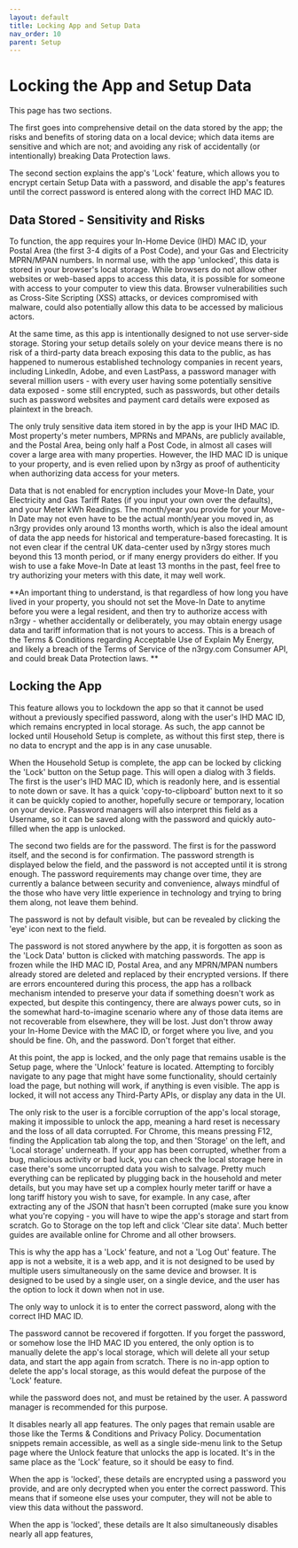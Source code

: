 ```yaml
---
layout: default
title: Locking App and Setup Data
nav_order: 10
parent: Setup
---
```


# Locking the App and Setup Data

This page has two sections. 

The first goes into comprehensive detail on the data stored by the app; the risks and benefits of storing data on a local device; which data items are sensitive and which are not; and avoiding any risk of accidentally (or intentionally) breaking Data Protection laws.

The second section explains the app's 'Lock' feature, which allows you to encrypt certain Setup Data with a password, and disable the app's features until the correct password is entered along with the correct IHD MAC ID.

## Data Stored - Sensitivity and Risks

To function, the app requires your In-Home Device (IHD) MAC ID, your Postal Area (the first 3-4 digits of a Post Code), and your Gas and Electricity MPRN/MPAN numbers. In normal use, with the app 'unlocked', this data is stored in your browser's local storage. While browsers do not allow other websites or web-based apps to access this data, it is possible for someone with access to your computer to view this data. Browser vulnerabilities such as Cross-Site Scripting (XSS) attacks, or devices compromised with malware, could also potentially allow this data to be accessed by malicious actors.

At the same time, as this app is intentionally designed to not use server-side storage. Storing your setup details solely on your device means there is no risk of a third-party data breach exposing this data to the public, as has happened to numerous established technology companies in recent years, including LinkedIn, Adobe, and even LastPass, a password manager with several million users - with every user having some potentially sensitive data exposed - some still encrypted, such as passwords, but other details such as password websites and payment card details were exposed as plaintext in the breach.

The only truly sensitive data item stored in by the app is your IHD MAC ID. Most property's meter numbers, MPRNs and MPANs, are publicly available, and the Postal Area, being only half a Post Code, in almost all cases will cover a large area with many properties. However, the IHD MAC ID is unique to your property, and is even relied upon by n3rgy as proof of authenticity when authorizing data access for your meters.

Data that is not enabled for encryption includes your Move-In Date, your Electricity and Gas Tariff Rates (if you input your own over the defaults), and your Meter kWh Readings. The month/year you provide for your Move-In Date may not even have to be the actual month/year you moved in, as n3rgy provides only around 13 months worth, which is also the ideal amount of data the app needs for historical and temperature-based forecasting. It is not even clear if the central UK data-center used by n3rgy stores much beyond this 13 month period, or if many energy providers do either. If you wish to use a fake Move-In Date at least 13 months in the past, feel free to try authorizing your meters with this date, it may well work. 

**An important thing to understand, is that regardless of how long you have lived in your property, you should not set the Move-In Date to anytime before you were a legal resident, and then try to authorize access with n3rgy - whether accidentally or deliberately, you may obtain energy usage data and tariff information that is not yours to access. This is a breach of the Terms & Conditions regarding Acceptable Use of Explain My Energy, and likely a breach of the Terms of Service of the n3rgy.com Consumer API, and could break Data Protection laws.
**

## Locking the App

This feature allows you to lockdown the app so that it cannot be used without a previously specified password, along with the user's IHD MAC ID, which remains encrypted in local storage. As such, the app cannot be locked until Household Setup is complete, as without this first step, there is no data to encrypt and the app is in any case unusable.

When the Household Setup is complete, the app can be locked by clicking the 'Lock' button on the Setup page. This will open a dialog with 3 fields. The first is the user's IHD MAC ID, which is readonly here, and is essential to note down or save. It has a quick 'copy-to-clipboard' button next to it so it can be quickly copied to another, hopefully secure or temporary, location on your device. Password managers will also interpret this field as a Username, so it can be saved along with the password and quickly auto-filled when the app is unlocked. 

The second two fields are for the password. The first is for the password itself, and the second is for confirmation. The password strength is displayed below the field, and the password is not accepted until it is strong enough. The password requirements may change over time, they are currently a balance between security and convenience, always mindful of the those who have very little experience in technology and trying to bring them along, not leave them behind. 

The password is not by default visible, but can be revealed by clicking the 'eye' icon next to the field. 

The password is not stored anywhere by the app, it is forgotten as soon as the 'Lock Data' button is clicked with matching passwords. The app is frozen while the IHD MAC ID, Postal Area, and any MPRN/MPAN numbers already stored are deleted and replaced by their encrypted versions. If there are errors encountered during this process, the app has a rollback mechanism intended to preserve your data if something doesn't work as expected, but despite this contingency, there are always power cuts, so in the somewhat hard-to-imagine scenario where any of those data items are not recoverable from elsewhere, they will be lost. Just don't throw away your In-Home Device with the MAC ID, or forget where you live, and you should be fine. Oh, and the password. Don't forget that either.

At this point, the app is locked, and the only page that remains usable is the Setup page, where the 'Unlock' feature is located. Attempting to forcibly navigate to any page that might have some functionality, should certainly load the page, but nothing will work, if anything is even visible. The app is locked, it will not access any Third-Party APIs, or display any data in the UI. 

The only risk to the user is a forcible corruption of the app's local storage, making it impossible to unlock the app, meaning a hard reset is necessary and the loss of all data corrupted. For Chrome, this means pressing F12, finding the Application tab along the top, and then 'Storage' on the left, and 'Local storage' underneath. If your app has been corrupted, whether from a bug, malicious activity or bad luck, you can check the local storage here in case there's some uncorrupted data you wish to salvage. Pretty much everything can be replicated by plugging back in the household and meter details, but you may have set up a complex hourly meter tariff or have a long tariff history you wish to save, for example. In any case, after extracting any of the JSON that hasn't been corrupted (make sure you know what you're copying - you will have to wipe the app's storage and start from scratch. Go to Storage on the top left and click 'Clear site data'. Much better guides are available online for Chrome and all other browsers.

This is why the app has a 'Lock' feature, and not a 'Log Out' feature. The app is not a website, it is a web app, and it is not designed to be used by multiple users simultaneously on the same device and browser. It is designed to be used by a single user, on a single device, and the user has the option to lock it down when not in use.

 The only way to unlock it is to enter the correct password, along with the correct IHD MAC ID. 

The password cannot be recovered if forgotten. If you forget the password, or somehow lose the IHD MAC ID you entered, the only option is to manually delete the app's local storage, which will delete all your setup data, and start the app again from scratch. There is no in-app option to delete the app's local storage, as this would defeat the purpose of the 'Lock' feature. 

while the password does not, and must be retained by the user. A password manager is recommended for this purpose.





It disables nearly all app features. The only pages that remain usable are those like the Terms & Conditions and Privacy Policy. Documentation snippets remain accessible, as well as a single side-menu link to the Setup page where the Unlock feature that unlocks the app is located. It's in the same place as the 'Lock' feature, so it should be easy to find.


When the app is 'locked', these details are encrypted using a password you provide, and are only decrypted when you enter the correct password. This means that if someone else uses your computer, they will not be able to view this data without the password.


When the app is 'locked', these details are It also simultaneously disables nearly all app features,  